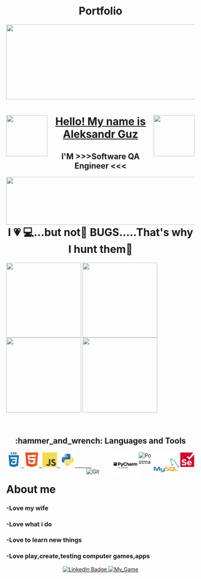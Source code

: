 <h1 align="center" color="lime">Portfolio</h1>
<div id="header">
   <img src="https://media.giphy.com/media/zXmbOaTpbY6mA/giphy.gif" width="1024" height="200" color="red"/>
</div>
 <div id="header" align="center"> 
  <img  align="left" src="https://media.giphy.com/media/ZJ6IOBmCaj5f2/giphy.gif" width="110" height="110"/>
    <img  align="right" src="https://media.giphy.com/media/ZJ6IOBmCaj5f2/giphy.gif" width="110" height="110"/>
     <h1><ins> Hello! My name is Aleksandr Guz </ins></h1>
       <h2  align="center">I'M >>>Software QA Engineer <<< </h2>
</div>
<div>   
 <img align="right" src="https://media.giphy.com/media/eUdtR10ZsxlFC/giphy.gif" width="1024" height="128"/>
</div>   
<div> 
 <h1 align="center"> I 💗 💻...but not🖤 BUGS.....That's why I hunt them👀 </h1>
 <img align="center" src="https://media.giphy.com/media/fQZX2aoRC1Tqw/giphy.gif" width="200" height="200"/> 
 <img align="center" src="https://media.giphy.com/media/y0XAoHQPmv4CQ/giphy.gif" width="200" height="200"/>
 <img align="center" src="https://media.giphy.com/media/NS7gPxeumewkWDOIxi/giphy.gif" width="200" height="200"/>
 <img align="center" src="https://media.giphy.com/media/fTne319LfO6Noh80qD/giphy.gif" width="200" height="200"/>

</div>
<br/>
<br/>
<div>
<h2 align="center">:hammer_and_wrench: Languages and Tools </h2>
 <a href="https://developer.mozilla.org/en-US/docs/Web/CSS">
  <img src="https://github.com/devicons/devicon/blob/master/icons/css3/css3-plain-wordmark.svg"  alt="CSS" width="40" height="40"/>&nbsp;
 </a>
 <a href="https://en.wikipedia.org/wiki/HTML">
   <img src="https://github.com/devicons/devicon/blob/master/icons/html5/html5-original.svg" title="HTML5" alt="HTML" width="40" height="40"/>&nbsp;
 </a>
 <a href="https://developer.mozilla.org/en-US/docs/Web/JavaScript">
    <img src="https://github.com/devicons/devicon/blob/master/icons/javascript/javascript-original.svg" title="JavaScript" alt="JavaScript" width="40" height="40"/>&nbsp;
 </a>
 <a href="https://www.python.org/">
     <img src="https://github.com/devicons/devicon/blob/master/icons/python/python-original.svg" title="python" alt="python" width="40" height="40"/>&nbsp;
 </a>
    <a href="https://www.selenium.dev/">
  <img align="right" src="https://github.com/devicons/devicon/raw/master/icons/selenium/selenium-original.svg" title="Selenium" alt="Selenium" width="40" height="40"/>&nbsp;
    </a>
 <a href="https://www.mysql.com/">
     <img align="right" src="https://github.com/devicons/devicon/blob/master/icons/mysql/mysql-original-wordmark.svg" title="MySQL"  alt="MySQL" width="70" height="70"/>&nbsp;
 </a>
 <a href="https://www.postman.com/">
       <img  align="right" src="https://camo.githubusercontent.com/93b32389bf746009ca2370de7fe06c3b5146f4c99d99df65994f9ced0ba41685/68747470733a2f2f7777772e766563746f726c6f676f2e7a6f6e652f6c6f676f732f676574706f73746d616e2f676574706f73746d616e2d69636f6e2e737667" title="Postman" alt="Postman" width="40" height="40"/>&nbsp;
 </a>
  <a href="https://www.jetbrains.com/pycharm/">
       <img  align="right" src="https://github.com/devicons/devicon/raw/master/icons/pycharm/pycharm-original-wordmark.svg" title="Pycharm" alt="Pycharm" width="70" height="70"/>&nbsp;
 </a>
 </a>
  <a href="https://www.github.com">
       <img  align="right" src="https://camo.githubusercontent.com/c679520a365f38298778c67638cf97c18db4f4e7f960cc7362c75d908760f12d/68747470733a2f2f63646e2e6a7364656c6976722e6e65742f67682f64657669636f6e732f64657669636f6e2f69636f6e732f6769746875622f6769746875622d6f726967696e616c2d776f72646d61726b2e737667"
title="Git" alt="Git" width="70" height="70"/>&nbsp;
 </a>
 <dev><h1 align="left"> About me </h1></dev>
  <dev>
 <h3 align="left">-Love my wife</h3>
   <h3 align="left">-Love what i do</h3>
     <h3 align="left">-Love to learn new things</h3>
       <h3 align="left">-Love play,create,testing computer games,apps</h3>
       <div id="badges" align="center">
         <a href="https://www.linkedin.com/in/aleksandrguz/">
           <img  src="https://img.shields.io/badge/LinkedIn-blue?style=for-the-badge&logo=linkedin&logoColor=white" alt="LinkedIn Badge" />
         </a>
         <a href="https://www.youtube.com/watch?v=OD7uVurKx14">
           <img src="https://img.shields.io/badge/YouTube-red?style=for-the-badge&logo=My_Game&logoColor=white" alt="My_Game"/>
         </a>
      </div>
    </dev>
